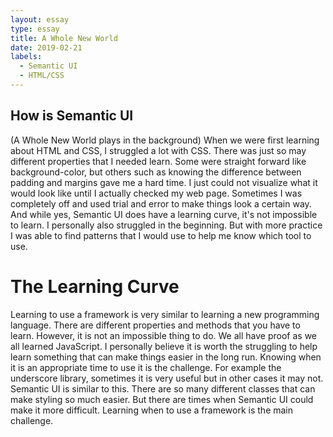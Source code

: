 ```yaml
---
layout: essay
type: essay
title: A Whole New World
date: 2019-02-21
labels:
  - Semantic UI
  - HTML/CSS
---
```

## How is Semantic UI
(A Whole New World plays in the background) When we were first learning about HTML and CSS, I struggled a lot with CSS. There was just so may different properties that I needed learn. Some were straight forward like background-color, but others such as knowing the difference between padding and margins gave me a hard time. I just could not visualize what it would look like until I actually checked my web page. Sometimes I was completely off and used trial and error to make things look a certain way. And while yes, Semantic UI does have a learning curve, it's not impossible to learn. I personally also struggled in the beginning. But with more practice I was able to find patterns that I would use to help me know which tool to use. 

# The Learning Curve
Learning to use a framework is very similar to learning a new programming language. There are different properties and methods that you have to learn. However, it is not an impossible thing to do. We all have proof as we all learned JavaScript. I personally believe it is worth the struggling to help learn something that can make things easier in the long run. Knowing when it is an appropriate time to use it is the challenge. For example the underscore library, sometimes it is very useful but in other cases it may not. Semantic UI is similar to this. There are so many different classes that can make styling so much easier. But there are times when Semantic UI could make it more difficult. Learning when to use a framework is the main challenge. 